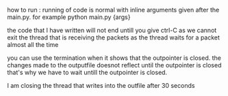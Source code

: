 how to run :
    running of code is normal with inline arguments given after the main.py.
    for example
        python main.py {args}

the code that I have written will not end untill you give ctrl-C as we cannot exit the thread 
that is receiving the packets as the thread waits for a packet almost all the time 

you can use the termination when it shows that the outpointer is closed. 
the changes made to the outputfile doesnot reflect until the outpointer is closed that's why 
we have to wait untill the outpointer is closed. 

I am closing the thread that writes into the outfile after 30 seconds 
